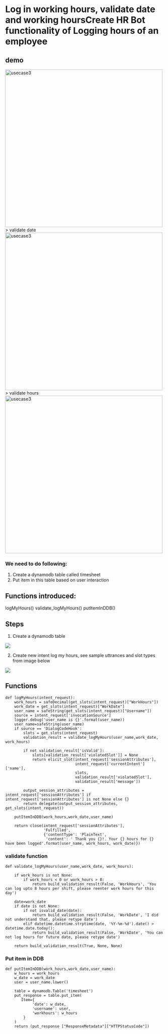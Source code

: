 # Log in working hours, validate date and working hoursCreate HR Bot functionality of Logging hours of an employee

## demo
<img src="images/usecase3/usecase3.png" alt="usecase3" width="500">
> validate date
<img src="images/usecase3/usecase3dateval.png" alt="usecase3" width="500">
> validate hours
<img src="images/usecase3/usercase3hoursval.png" alt="usecase3" width="500">

### We need to do following:
1.	Create a dynamodb table called timesheet
2.	Put item in this table based on user interaction

## Functions introduced:
logMyHours()
validate_logMyHours()
putItemInDDB()

## Steps
1. Create a dynamodb table
<img src="images/usecase3/1.png">

2. Create new intent log my hours, see sample uttrances and slot types from image below
<img src="images/usecase3/2.png">

## Functions
```
def logMyHours(intent_request):
    work_hours = safeDecimal(get_slots(intent_request)["WorkHours"])
    work_date = get_slots(intent_request)["WorkDate"]
    user_name = safeString(get_slots(intent_request)["Username"])
    source = intent_request['invocationSource']
    logger.debug('user_name is {}'.format(user_name))
    user_name=safeString(user_name)
    if source == 'DialogCodeHook':
        slots = get_slots(intent_request)
        validation_result = validate_logMyHours(user_name,work_date, work_hours)
        
        if not validation_result['isValid']:
            slots[validation_result['violatedSlot']] = None
            return elicit_slot(intent_request['sessionAttributes'],
                               intent_request['currentIntent']['name'],
                               slots,
                               validation_result['violatedSlot'],
                               validation_result['message'])
        
        output_session_attributes = intent_request['sessionAttributes'] if intent_request['sessionAttributes'] is not None else {}
        return delegate(output_session_attributes, get_slots(intent_request))                   

    putItemInDDB(work_hours,work_date,user_name)
    
    return close(intent_request['sessionAttributes'],
                 'Fulfilled',
                 {'contentType': 'PlainText',
                  'content': ' Thank you {}!. Your {} hours for {} have been logged'.format(user_name, work_hours, work_date)})
```
### validate function
```
def validate_logMyHours(user_name,work_date, work_hours):
    
    if work_hours is not None:
        if work_hours < 0 or work_hours > 8:
            return build_validation_result(False, 'WorkHours', 'You can log upto 8 hours per shift, please reenter work hours for this day')
    
    date=work_date  
    if date is not None:
        if not isvalid_date(date):
            return build_validation_result(False, 'WorkDate', 'I did not understand that, please retype date')
        elif datetime.datetime.strptime(date, '%Y-%m-%d').date() > datetime.date.today():
            return build_validation_result(False, 'WorkDate', 'You can not log hours for future date, please retype date')

    return build_validation_result(True, None, None)
```

### Put item in DDB

```
def putItemInDDB(work_hours,work_date,user_name):
    w_hours = work_hours
    w_date = work_date
    user = user_name.lower()
    
    table = dynamodb.Table('timesheet')
    put_response = table.put_item(
       Item={
            'date': w_date,
            'username': user,
            'workhours': w_hours
        }
    )
    return (put_response ["ResponseMetadata"]["HTTPStatusCode"])
```

 


